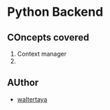# Python Backend

## COncepts covered

1. Context manager
2. 

## AUthor

- [waltertaya](https://www.github.com/waltertaya)
